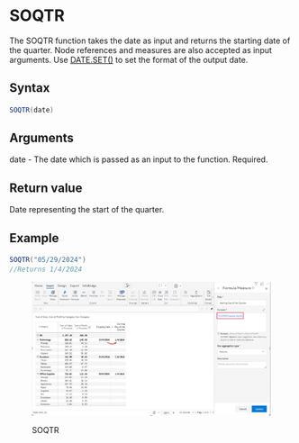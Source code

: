 # SOQTR

The SOQTR function takes the date as input and returns the starting date of the quarter. Node references and measures are also accepted as input arguments. Use [DATE.SET()](https://docs.inforiver.com/\~/changes/mS6jwvARNLHpKqBa4cT9/formula-syntax/date-functions/date.set) to set the format of the output date.

## Syntax <a href="#syntax" id="syntax"></a>

```java
SOQTR(date)
```

## Arguments <a href="#arguments" id="arguments"></a>

date - The date which is passed as an input to the function. Required.

## Return value <a href="#return-value" id="return-value"></a>

Date representing the start of the quarter.

## Example <a href="#example" id="example"></a>

```java
SOQTR("05/29/2024")
//Returns 1/4/2024
```

<figure><img src="../../.gitbook/assets/image (3).png" alt=""><figcaption><p>SOQTR</p></figcaption></figure>
